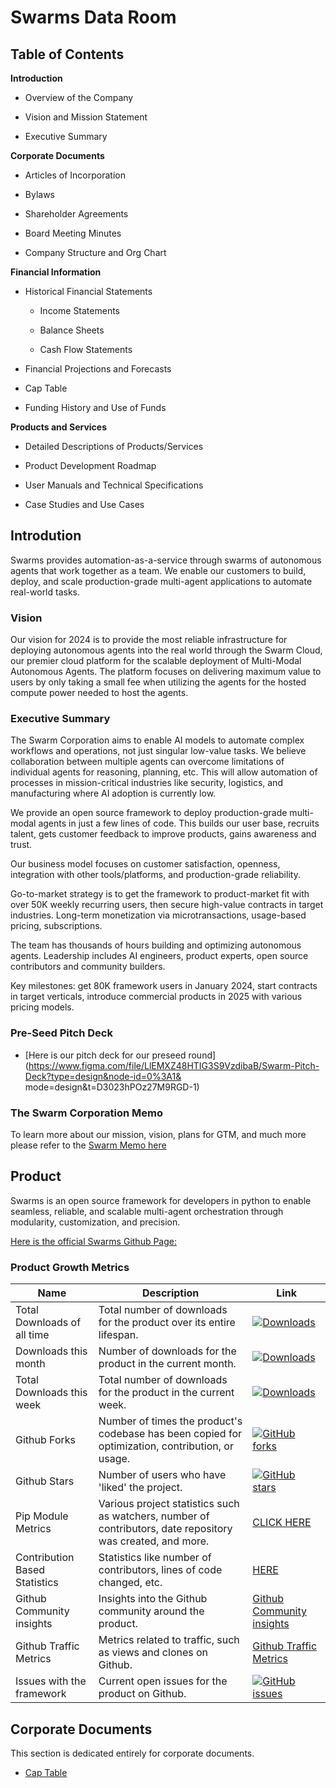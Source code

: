 # Swarms Data Room

## Table of Contents

**Introduction**

- Overview of the Company

- Vision and Mission Statement

- Executive Summary

**Corporate Documents**

- Articles of Incorporation

- Bylaws

- Shareholder Agreements

- Board Meeting Minutes

- Company Structure and Org Chart

**Financial Information**

- Historical Financial Statements
  
  - Income Statements

  - Balance Sheets

  - Cash Flow Statements

- Financial Projections and Forecasts

- Cap Table

- Funding History and Use of Funds

**Products and Services**

- Detailed Descriptions of Products/Services

- Product Development Roadmap

- User Manuals and Technical Specifications

- Case Studies and Use Cases


## **Introdution**
Swarms provides automation-as-a-service through swarms of autonomous agents that work together as a team. We enable our customers to build, deploy, and scale production-grade multi-agent applications to automate real-world tasks.


### **Vision**
Our vision for 2024 is to provide the most reliable infrastructure for deploying autonomous agents into the real world through the Swarm Cloud, our premier cloud platform for the scalable deployment of Multi-Modal Autonomous Agents. The platform focuses on delivering maximum value to users by only taking a small fee when utilizing the agents for the hosted compute power needed to host the agents.

### **Executive Summary**
The Swarm Corporation aims to enable AI models to automate complex workflows and operations, not just singular low-value tasks. We believe collaboration between multiple agents can overcome limitations of individual agents for reasoning, planning, etc. This will allow automation of processes in mission-critical industries like security, logistics, and manufacturing where AI adoption is currently low.  

We provide an open source framework to deploy production-grade multi-modal agents in just a few lines of code. This builds our user base, recruits talent, gets customer feedback to improve products, gains awareness and trust.

Our business model focuses on customer satisfaction, openness, integration with other tools/platforms, and production-grade reliability. 

Go-to-market strategy is to get the framework to product-market fit with over 50K weekly recurring users, then secure high-value contracts in target industries. Long-term monetization via microtransactions, usage-based pricing, subscriptions.

The team has thousands of hours building and optimizing autonomous agents. Leadership includes AI engineers, product experts, open source contributors and community builders.

Key milestones: get 80K framework users in January 2024, start contracts in target verticals, introduce commercial products in 2025 with various pricing models.


### **Pre-Seed Pitch Deck** 
- [Here is our pitch deck for our preseed round](https://www.figma.com/file/LlEMXZ48HTIG3S9VzdibaB/Swarm-Pitch-Deck?type=design&node-id=0%3A1&
mode=design&t=D3023hPOz27M9RGD-1)


### **The Swarm Corporation Memo**
To learn more about our mission, vision, plans for GTM, and much more please refer to the [Swarm Memo here](https://docs.google.com/document/d/1hS_nv_lFjCqLfnJBoF6ULY9roTbSgSuCkvXvSUSc7Lo/edit?usp=sharing)


## **Product**
Swarms is an open source framework for developers in python to enable seamless, reliable, and scalable multi-agent orchestration through modularity, customization, and precision.

[Here is the official Swarms Github Page:](https://github.com/kyegomez/swarms)

### Product Growth Metrics
| Name                             | Description                                                                                                   | Link                                                                                      |
|----------------------------------|---------------------------------------------------------------------------------------------------------------|-------------------------------------------------------------------------------------------|
| Total Downloads of all time      | Total number of downloads for the product over its entire lifespan.                                           | [![Downloads](https://static.pepy.tech/badge/swarms)](https://pepy.tech/project/swarms)   |
| Downloads this month             | Number of downloads for the product in the current month.                                                     | [![Downloads](https://static.pepy.tech/badge/swarms/month)](https://pepy.tech/project/swarms) |
| Total Downloads this week        | Total number of downloads for the product in the current week.                                                | [![Downloads](https://static.pepy.tech/badge/swarms/week)](https://pepy.tech/project/swarms) |
| Github Forks                     | Number of times the product's codebase has been copied for optimization, contribution, or usage.              | [![GitHub forks](https://img.shields.io/github/forks/kyegomez/swarms)](https://github.com/kyegomez/swarms/network) |
| Github Stars                     | Number of users who have 'liked' the project.                                                                 | [![GitHub stars](https://img.shields.io/github/stars/kyegomez/swarms)](https://github.com/kyegomez/swarms/stargazers) |
| Pip Module Metrics               | Various project statistics such as watchers, number of contributors, date repository was created, and more.   | [CLICK HERE](https://libraries.io/github/kyegomez/swarms)                                |
| Contribution Based Statistics    | Statistics like number of contributors, lines of code changed, etc.                                           | [HERE](https://github.com/kyegomez/swarms/graphs/contributors)                           |
| Github Community insights        | Insights into the Github community around the product.                                                        | [Github Community insights](https://github.com/kyegomez/swarms/graphs/community)         |
| Github Traffic Metrics           | Metrics related to traffic, such as views and clones on Github.                                               | [Github Traffic Metrics](https://github.com/kyegomez/swarms/graphs/traffic)               |
| Issues with the framework        | Current open issues for the product on Github.                                                                | [![GitHub issues](https://img.shields.io/github/issues/kyegomez/swarms)](https://github.com/kyegomez/swarms/issues) |



## **Corporate Documents**
This section is dedicated entirely for corporate documents.

- [Cap Table](https://docs.google.com/spreadsheets/d/1wuTWbfhYaY5Xp6nSQ9R0wDtSpwSS9coHxsjKd0UbIDc/edit?usp=sharing)


